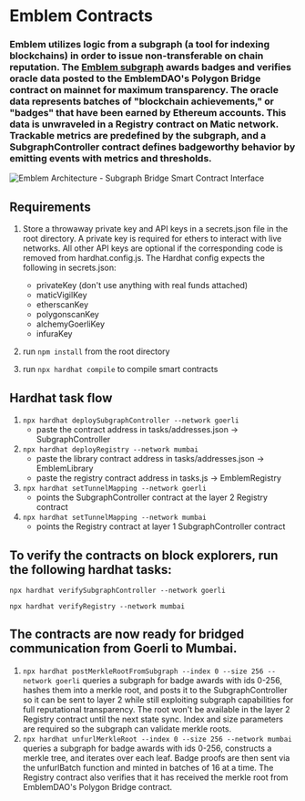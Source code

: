 # Emblem Contracts

### Emblem utilizes logic from a subgraph (a tool for indexing blockchains) in order to issue non-transferable on chain reputation. The [Emblem subgraph](https://thegraph.com/explorer/subgraph?id=BKWqzRUajb4zK3X8LwwEACH2tVgprgEE8ZdsHdknxQEk&view=Overview) awards badges and verifies oracle data posted to the EmblemDAO's Polygon Bridge contract on mainnet for maximum transparency. The oracle data represents batches of "blockchain achievements," or "badges" that have been earned by Ethereum accounts. This data is unwraveled in a Registry contract on Matic network. Trackable metrics are predefined by the subgraph, and a SubgraphController contract defines badgeworthy behavior by emitting events with metrics and thresholds.

![Emblem Architecture - Subgraph Bridge Smart Contract Interface](https://user-images.githubusercontent.com/4196637/157934435-81973e96-838d-4eb8-9bcd-1a9a03948e5a.jpeg)

## Requirements
1. Store a throwaway private key and API keys in a secrets.json file in the root directory. A private key is required for ethers to interact with live networks. All other API keys are optional if the corresponding code is removed from hardhat.config.js. The Hardhat config expects the following in secrets.json:
   - privateKey (don't use anything with real funds attached)
   - maticVigilKey
   - etherscanKey
   - polygonscanKey
   - alchemyGoerliKey
   - infuraKey
  
2. run ```npm install``` from the root directory
3. run ```npx hardhat compile``` to compile smart contracts

## Hardhat task flow
1. ```npx hardhat deploySubgraphController --network goerli```
   - paste the contract address in tasks/addresses.json -> SubgraphController
2. ```npx hardhat deployRegistry --network mumbai```
   - paste the library contract address in tasks/addresses.json -> EmblemLibrary
   - paste the registry contract address in tasks.js -> EmblemRegistry
3. ```npx hardhat setTunnelMapping --network goerli```
   - points the SubgraphController contract at the layer 2 Registry contract
4. ```npx hardhat setTunnelMapping --network mumbai```
   - points the Registry contract at layer 1 SubgraphController contract

## To verify the contracts on block explorers, run the following hardhat tasks:
```npx hardhat verifySubgraphController --network goerli```

```npx hardhat verifyRegistry --network mumbai```

## The contracts are now ready for bridged communication from Goerli to Mumbai.
1. ```npx hardhat postMerkleRootFromSubgraph --index 0 --size 256 --network goerli``` queries a subgraph for badge awards with ids 0-256, hashes them into a merkle root, and posts it to the SubgraphController so it can be sent to layer 2 while still exploiting subgraph capabilities for full reputational transparency. The root won't be available in the layer 2 Registry contract until the next state sync. Index and size parameters are required so the subgraph can validate merkle roots.
2. ```npx hardhat unfurlMerkleRoot --index 0 --size 256 --network mumbai``` queries a subgraph for badge awards with ids 0-256, constructs a merkle tree, and iterates over each leaf. Badge proofs are then sent via the unfurlBatch function and minted in batches of 16 at a time. The Registry contract also verifies that it has received the merkle root from EmblemDAO's Polygon Bridge contract.
